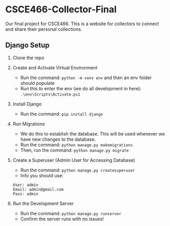 # CSCE466-Collector-Final
Our final project for CSCE466. This is a website for collectors to connect and share their personal collections.

## Django Setup

1. Clone the repo

2. Create and Activate Virtual Environment
    - Run the command: `python -m venv env` and then an env folder should populate
    - Run this to enter the env (we do all development in here): `.\env\Scripts\Activate.ps1`

3. Install Django
    - Run the command: `pip install django`

4. Run Migrations
    - We do this to establish the database. This will be used whenever we have new changes to the database.
    - Run the command: `python manage.py makemigrations`
    - Then, run the command: `python manage.py migrate`

5. Create a Superuser (Admin User for Accessing Database)
    - Run the command: `python manage.py createsuperuser`
    - Info you should use:
    ```
    User: admin
    Email: admin@gmail.com
    Pass: admin
    ```

6. Run the Development Server
    - Run the command: `python manage.py runserver`
    - Confirm the server runs with no issues!
